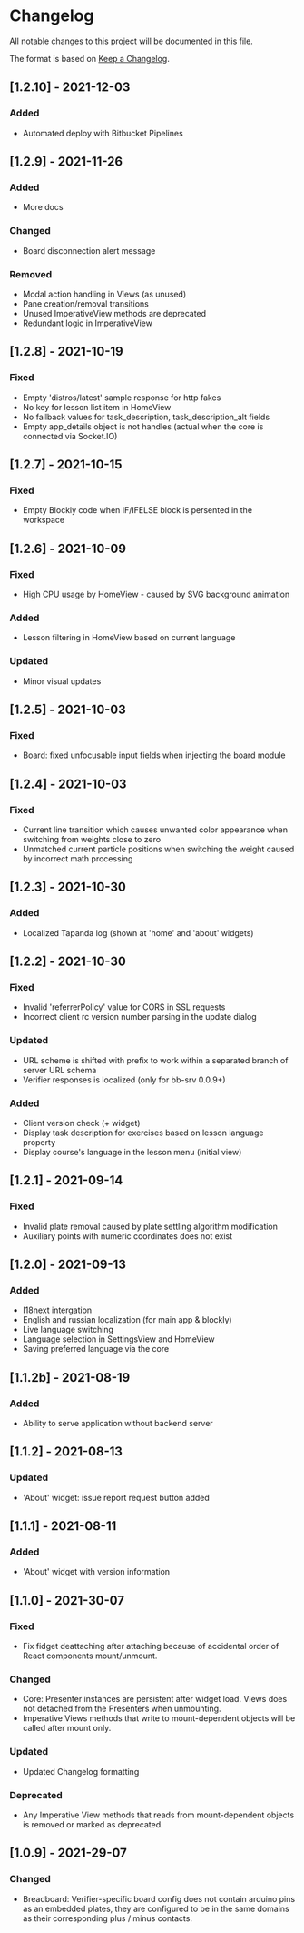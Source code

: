 # Changelog

All notable changes to this project will be documented in this file.

The format is based on [Keep a Changelog](https://keepachangelog.com/en/1.0.0/).

## [1.2.10] - 2021-12-03

### Added
- Automated deploy with Bitbucket Pipelines

## [1.2.9] - 2021-11-26

### Added
- More docs

### Changed
- Board disconnection alert message


### Removed
- Modal action handling in Views (as unused)
- Pane creation/removal transitions
- Unused ImperativeView methods are deprecated
- Redundant logic in ImperativeView

## [1.2.8] - 2021-10-19

### Fixed
- Empty 'distros/latest' sample response for http fakes
- No key for lesson list item in HomeView
- No fallback values for task_description, task_description_alt fields
- Empty app_details object is not handles (actual when the core is connected via Socket.IO)

## [1.2.7] - 2021-10-15

### Fixed
- Empty Blockly code when IF/IFELSE block is persented in the workspace

## [1.2.6] - 2021-10-09

### Fixed
- High CPU usage by HomeView - caused by SVG background animation

### Added
- Lesson filtering in HomeView based on current language

### Updated
- Minor visual updates

## [1.2.5] - 2021-10-03

### Fixed
- Board: fixed unfocusable input fields when injecting the board module 

## [1.2.4] - 2021-10-03

### Fixed
- Current line transition which causes unwanted color appearance when switching from weights close to zero
- Unmatched current particle positions when switching the weight caused by incorrect math processing

## [1.2.3] - 2021-10-30

### Added
- Localized Tapanda log (shown at 'home' and 'about' widgets)

## [1.2.2] - 2021-10-30

### Fixed
- Invalid 'referrerPolicy' value for CORS in SSL requests
- Incorrect client rc version number parsing in the update dialog  

### Updated
- URL scheme is shifted with prefix to work within a separated branch of server URL schema
- Verifier responses is localized (only for bb-srv 0.0.9+)

### Added
- Client version check (+ widget)
- Display task description for exercises based on lesson language property
- Display course's language in the lesson menu (initial view)

## [1.2.1] - 2021-09-14

### Fixed
- Invalid plate removal caused by plate settling algorithm modification
- Auxiliary points with numeric coordinates does not exist

## [1.2.0] - 2021-09-13

### Added
- I18next intergation
- English and russian localization (for main app & blockly)
- Live language switching
- Language selection in SettingsView and HomeView
- Saving preferred language via the core

## [1.1.2b] - 2021-08-19

### Added
- Ability to serve application without backend server
## [1.1.2] - 2021-08-13

### Updated
- 'About' widget: issue report request button added

## [1.1.1] - 2021-08-11

### Added
- 'About' widget with version information

## [1.1.0] - 2021-30-07

### Fixed
- Fix fidget deattaching after attaching because of accidental order of React components mount/unmount.

### Changed
- Core: Presenter instances are persistent after widget load. Views does not detached from the Presenters when unmounting.
- Imperative Views methods that write to mount-dependent objects will be called after mount only.

### Updated
- Updated Changelog formatting

### Deprecated
- Any Imperative View methods that reads from mount-dependent objects is removed or marked as deprecated.

## [1.0.9] - 2021-29-07

### Changed
- Breadboard: Verifier-specific board config does not contain arduino pins as an embedded plates, they are configured to be in the same domains as their corresponding plus / minus contacts.
